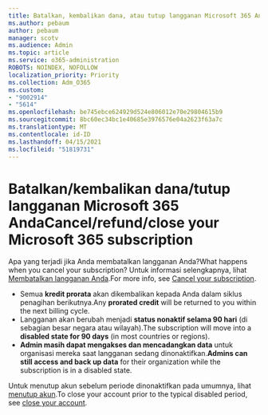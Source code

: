 ```yaml
---
title: Batalkan, kembalikan dana, atau tutup langganan Microsoft 365 Anda
ms.author: pebaum
author: pebaum
manager: scotv
ms.audience: Admin
ms.topic: article
ms.service: o365-administration
ROBOTS: NOINDEX, NOFOLLOW
localization_priority: Priority
ms.collection: Adm_O365
ms.custom:
- "9002914"
- "5614"
ms.openlocfilehash: be745ebce624929d524e806012e70e29804615b9
ms.sourcegitcommit: 8bc60ec34bc1e40685e3976576e04a2623f63a7c
ms.translationtype: MT
ms.contentlocale: id-ID
ms.lasthandoff: 04/15/2021
ms.locfileid: "51819731"
---
```

# <a name="cancelrefundclose-your-microsoft-365-subscription"></a><span data-ttu-id="7384a-102">Batalkan/kembalikan dana/tutup langganan Microsoft 365 Anda</span><span class="sxs-lookup"><span data-stu-id="7384a-102">Cancel/refund/close your Microsoft 365 subscription</span></span>

<span data-ttu-id="7384a-103">Apa yang terjadi jika Anda membatalkan langganan Anda?</span><span class="sxs-lookup"><span data-stu-id="7384a-103">What happens when you cancel your subscription?</span></span> <span data-ttu-id="7384a-104">Untuk informasi selengkapnya, lihat [Membatalkan langganan Anda](https://docs.microsoft.com/microsoft-365/commerce/subscriptions/cancel-your-subscription?view=o365-worldwide).</span><span class="sxs-lookup"><span data-stu-id="7384a-104">For more info, see [Cancel your subscription](https://docs.microsoft.com/microsoft-365/commerce/subscriptions/cancel-your-subscription?view=o365-worldwide).</span></span>

- <span data-ttu-id="7384a-105">Semua **kredit prorata** akan dikembalikan kepada Anda dalam siklus penagihan berikutnya.</span><span class="sxs-lookup"><span data-stu-id="7384a-105">Any **prorated credit** will be returned to you within the next billing cycle.</span></span>
- <span data-ttu-id="7384a-106">Langganan akan berubah menjadi **status nonaktif selama 90 hari** (di sebagian besar negara atau wilayah).</span><span class="sxs-lookup"><span data-stu-id="7384a-106">The subscription will move into a **disabled state for 90 days** (in most countries or regions).</span></span>
- <span data-ttu-id="7384a-107">**Admin masih dapat mengakses dan mencadangkan data** untuk organisasi mereka saat langganan sedang dinonaktifkan.</span><span class="sxs-lookup"><span data-stu-id="7384a-107">**Admins can still access and back up data** for their organization while the subscription is in a disabled state.</span></span>

<span data-ttu-id="7384a-108">Untuk menutup akun sebelum periode dinonaktifkan pada umumnya, lihat [menutup akun](https://docs.microsoft.com/microsoft-365/commerce/close-your-account?view=o365-worldwide).</span><span class="sxs-lookup"><span data-stu-id="7384a-108">To close your account prior to the typical disabled period, see [close your account](https://docs.microsoft.com/microsoft-365/commerce/close-your-account?view=o365-worldwide).</span></span>
